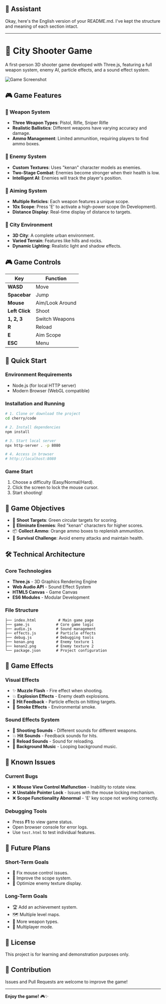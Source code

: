 ## 🤖 Assistant

Okay, here's the English version of your README.md. I've kept the structure and meaning of each section intact.

---

# 🎯 City Shooter Game

A first-person 3D shooter game developed with Three.js, featuring a full weapon system, enemy AI, particle effects, and a sound effect system.

![Game Screenshot](https://via.placeholder.com/800x400/1a1a1a/ffffff?text=City+Shooter+Game)

## 🎮 Game Features

### 🔫 Weapon System
- **Three Weapon Types**: Pistol, Rifle, Sniper Rifle
- **Realistic Ballistics**: Different weapons have varying accuracy and damage.
- **Ammo Management**: Limited ammunition, requiring players to find ammo boxes.

### 👾 Enemy System
- **Custom Textures**: Uses "kenan" character models as enemies.
- **Two-Stage Combat**: Enemies become stronger when their health is low.
- **Intelligent AI**: Enemies will track the player's position.

### 🎯 Aiming System
- **Multiple Reticles**: Each weapon features a unique scope.
- **10x Scope**: Press 'E' to activate a high-power scope (In Development).
- **Distance Display**: Real-time display of distance to targets.

### 🌆 City Environment
- **3D City**: A complete urban environment.
- **Varied Terrain**: Features like hills and rocks.
- **Dynamic Lighting**: Realistic light and shadow effects.

## 🎮 Game Controls

| Key | Function |
|------|------|
| **WASD** | Move |
| **Spacebar** | Jump |
| **Mouse** | Aim/Look Around |
| **Left Click** | Shoot |
| **1, 2, 3** | Switch Weapons |
| **R** | Reload |
| **E** | Aim Scope |
| **ESC** | Menu |

## 🚀 Quick Start

### Environment Requirements
- Node.js (for local HTTP server)
- Modern Browser (WebGL compatible)

### Installation and Running
```bash
# 1. Clone or download the project
cd cherry/code

# 2. Install dependencies
npm install

# 3. Start local server
npx http-server . -p 8080

# 4. Access in browser
# http://localhost:8080
```

### Game Start
1. Choose a difficulty (Easy/Normal/Hard).
2. Click the screen to lock the mouse cursor.
3. Start shooting!

## 🎯 Game Objectives

- 🎯 **Shoot Targets**: Green circular targets for scoring.
- 👾 **Eliminate Enemies**: Red "kenan" characters for higher scores.
- 📦 **Collect Ammo**: Orange ammo boxes to replenish ammunition.
- 💪 **Survival Challenge**: Avoid enemy attacks and maintain health.

## 🛠️ Technical Architecture

### Core Technologies
- **Three.js** - 3D Graphics Rendering Engine
- **Web Audio API** - Sound Effect System
- **HTML5 Canvas** - Game Canvas
- **ES6 Modules** - Modular Development

### File Structure
```
├── index.html          # Main game page
├── game.js            # Core game logic
├── audio.js           # Sound management
├── effects.js         # Particle effects
├── debug.js           # Debugging tools
├── kenan.png          # Enemy texture 1
├── kenan2.png         # Enemy texture 2
└── package.json       # Project configuration
```

## 🎨 Game Effects

### Visual Effects
- ✨ **Muzzle Flash** - Fire effect when shooting.
- 💥 **Explosion Effects** - Enemy death explosions.
- 🎯 **Hit Feedback** - Particle effects on hitting targets.
- 💨 **Smoke Effects** - Environmental smoke.

### Sound Effects System
- 🔫 **Shooting Sounds** - Different sounds for different weapons.
- 💥 **Hit Sounds** - Feedback sounds for hits.
- 🔄 **Reload Sounds** - Sound for reloading.
- 🎵 **Background Music** - Looping background music.

## 🐛 Known Issues

### Current Bugs
- ❌ **Mouse View Control Malfunction** - Inability to rotate view.
- ❌ **Unstable Pointer Lock** - Issues with the mouse locking mechanism.
- ❌ **Scope Functionality Abnormal** - 'E' key scope not working correctly.

### Debugging Tools
- Press **F1** to view game status.
- Open browser console for error logs.
- Use `test.html` to test individual features.

## 🔮 Future Plans

### Short-Term Goals
- 🔧 Fix mouse control issues.
- 🎯 Improve the scope system.
- 🎨 Optimize enemy texture display.

### Long-Term Goals
- 🏆 Add an achievement system.
- 🗺️ Multiple level maps.
- 🔫 More weapon types.
- 👥 Multiplayer mode.

## 📄 License

This project is for learning and demonstration purposes only.

## 🤝 Contribution

Issues and Pull Requests are welcome to improve the game!

---

**Enjoy the game!** 🎮✨
